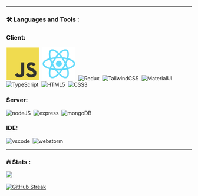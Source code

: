 ---

### :hammer_and_wrench: Languages and Tools :
  ### Client:
  <div>
  <img src="https://github.com/devicons/devicon/blob/master/icons/javascript/javascript-original.svg" title="JavaScript" alt="JavaScript" width="90" height="90"/>&nbsp;
  <img src="https://github.com/devicons/devicon/blob/master/icons/react/react-original.svg" title="React" alt="React" width="90" height="90"/>&nbsp;
  <img src="https://cdn.jsdelivr.net/gh/devicons/devicon/icons/redux/redux-original.svg" title="Redux" alt="Redux" width="90" height="90"/>&nbsp;  
  <img src="https://cdn.jsdelivr.net/gh/devicons/devicon/icons/tailwindcss/tailwindcss-original-wordmark.svg" title="TailwindCSS" alt="TailwindCSS" width="90" height="90"/>&nbsp;
  <img src="https://cdn.jsdelivr.net/gh/devicons/devicon/icons/materialui/materialui-original.svg" title="MaterialUI" alt="MaterialUI" width="90" height="90"/>&nbsp;
  <img src="https://cdn.jsdelivr.net/gh/devicons/devicon/icons/typescript/typescript-original.svg" title="TypeScript" alt="TypeScript" width="90" height="90"/>&nbsp;   
  <img src="https://cdn.jsdelivr.net/gh/devicons/devicon/icons/html5/html5-original.svg" title="HTML5" alt="HTML5" width="90" height="90"/>&nbsp; 
  <img src="https://cdn.jsdelivr.net/gh/devicons/devicon/icons/css3/css3-original-wordmark.svg" title="CSS3" alt="CSS3" width="90" height="90"/>&nbsp; 
          
          
  </div>
  
  ### Server:
  <div>
  <img src="https://cdn.jsdelivr.net/gh/devicons/devicon/icons/nodejs/nodejs-original-wordmark.svg" title="nodeJS" alt="nodeJS" width="90" height="90"/>&nbsp;
  <img src="https://cdn.jsdelivr.net/gh/devicons/devicon/icons/express/express-original-wordmark.svg" title="express" alt="express" width="90" height="90"/>&nbsp;
  <img src="https://cdn.jsdelivr.net/gh/devicons/devicon/icons/mongodb/mongodb-original-wordmark.svg" title="mongoDB" alt="mongoDB" width="90" height="90"/>&nbsp;     
  </div>
  
  ### IDE:
   <div>
  <img src="https://cdn.jsdelivr.net/gh/devicons/devicon/icons/vscode/vscode-original-wordmark.svg" title="vscode" alt="vscode" width="90" height="90"/>&nbsp;
  <img src="https://cdn.jsdelivr.net/gh/devicons/devicon/icons/webstorm/webstorm-plain.svg" title="webstorm" alt="webstorm" width="90" height="90"/>&nbsp;
  </div>
  
 ---
 
 ### :fire: Stats :
 <img src='https://www.codewars.com/users/BLVCK7/badges/small' />
 
 [![GitHub Streak](http://github-readme-streak-stats.herokuapp.com?user=BLVCK7&theme=dark&background=000000)](https://git.io/streak-stats)

<!--
**BLVCK7/BLVCK7** is a ✨ _special_ ✨ repository because its `README.md` (this file) appears on your GitHub profile.

Here are some ideas to get you started:

- 🔭 I’m currently working on ...
- 🌱 I’m currently learning ...
- 👯 I’m looking to collaborate on ...
- 🤔 I’m looking for help with ...
- 💬 Ask me about ...
- 📫 How to reach me: ...
- 😄 Pronouns: ...
- ⚡ Fun fact: ...
-->

